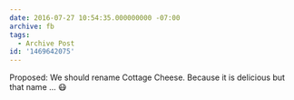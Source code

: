 ```yaml
---
date: 2016-07-27 10:54:35.000000000 -07:00
archive: fb
tags: 
  - Archive Post
id: '1469642075'
---
```


Proposed: We should rename Cottage Cheese. Because it is delicious but that name ... 😷
